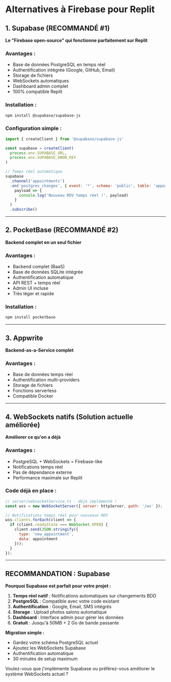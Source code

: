 # Alternatives à Firebase pour Replit

## 1. Supabase (RECOMMANDÉ #1)
**Le "Firebase open-source" qui fonctionne parfaitement sur Replit**

### Avantages :
- Base de données PostgreSQL en temps réel
- Authentification intégrée (Google, GitHub, Email)
- Storage de fichiers
- WebSockets automatiques
- Dashboard admin complet
- 100% compatible Replit

### Installation :
```bash
npm install @supabase/supabase-js
```

### Configuration simple :
```javascript
import { createClient } from '@supabase/supabase-js'

const supabase = createClient(
  process.env.SUPABASE_URL,
  process.env.SUPABASE_ANON_KEY
)

// Temps réel automatique
supabase
  .channel('appointments')
  .on('postgres_changes', { event: '*', schema: 'public', table: 'appointments' }, 
    payload => {
      console.log('Nouveau RDV temps réel !', payload)
    }
  )
  .subscribe()
```

---

## 2. PocketBase (RECOMMANDÉ #2)
**Backend complet en un seul fichier**

### Avantages :
- Backend complet (BaaS)
- Base de données SQLite intégrée
- Authentification automatique
- API REST + temps réel
- Admin UI incluse
- Très léger et rapide

### Installation :
```bash
npm install pocketbase
```

---

## 3. Appwrite
**Backend-as-a-Service complet**

### Avantages :
- Base de données temps réel
- Authentification multi-providers
- Storage de fichiers
- Fonctions serverless
- Compatible Docker

---

## 4. WebSockets natifs (Solution actuelle améliorée)
**Améliorer ce qu'on a déjà**

### Avantages :
- PostgreSQL + WebSockets = Firebase-like
- Notifications temps réel
- Pas de dépendance externe
- Performance maximale sur Replit

### Code déjà en place :
```javascript
// server/websocketService.ts - déjà implémenté !
const wss = new WebSocketServer({ server: httpServer, path: '/ws' });

// Notifications temps réel pour nouveaux RDV
wss.clients.forEach(client => {
  if (client.readyState === WebSocket.OPEN) {
    client.send(JSON.stringify({
      type: 'new_appointment',
      data: appointment
    }));
  }
});
```

---

## RECOMMANDATION : Supabase

**Pourquoi Supabase est parfait pour votre projet :**

1. **Temps réel natif** : Notifications automatiques sur changements BDD
2. **PostgreSQL** : Compatible avec votre code existant  
3. **Authentification** : Google, Email, SMS intégrés
4. **Storage** : Upload photos salons automatique
5. **Dashboard** : Interface admin pour gérer les données
6. **Gratuit** : Jusqu'à 50MB + 2 Go de bande passante

**Migration simple :**
- Gardez votre schéma PostgreSQL actuel
- Ajoutez les WebSockets Supabase
- Authentification automatique
- 30 minutes de setup maximum

Voulez-vous que j'implémente Supabase ou préférez-vous améliorer le système WebSockets actuel ?